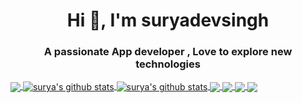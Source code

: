 <h1 align="center">Hi 👋, I'm suryadevsingh</h1>
<h3 align="center">A passionate App developer , Love to explore new technologies </h3>

<!--
**suryadevsingh/suryadevsingh** is a ✨ _special_ ✨ repository because its `README.md` (this file) appears on your GitHub profile.

Here are some ideas to get you started:

- 🔭 I’m currently working on ...
- 🌱 I’m currently learning ...
- 👯 I’m looking to collaborate on ...
- 🤔 I’m looking for help with ...
- 💬 Ask me about ...
- 📫 How to reach me: ...
- 😄 Pronouns: ...
- ⚡ Fun fact: ...
-->


<a href="https://github.com/suryadevsingh">
  <img align="center" src="https://github-readme-stats.vercel.app/api/top-langs/?username=suryadevsingh&theme=light&hide_langs_below=1" />
</a>
<a href="https://github.com/suryadevsingh">
 <img align="center" src="https://github-readme-stats.vercel.app/api?username=suryadevsingh&show_icons=true&theme=light&line_height=27" alt="surya's github stats"/>
</a>
<a href="https://github.com/suryadevsingh">
 <img align="center" src="https://github-readme-stats.vercel.app/api?username=suryadevsingh&show_icons=true&theme=radical" alt="surya's github stats"/>
</a>

<a href="https://github.com/suryadevsingh">
  <img align="center" src="https://github-readme-stats.vercel.app/api/top-langs/?username=suryadevsingh&theme=dark&hide_langs_below=1" />
</a>
<a href="https://github.com/suryadevsingh">
 <img align="center" src="https://github-readme-stats.vercel.app/api?username=suryadevsingh&&show_icons=true&title_color=ffffff&icon_color=bb2acf&text_color=daf7dc&bg_color=151515"/>
</a>
<a href="https://github.com/suryadevsingh">
  <img align="center" src="https://github-readme-stats.vercel.app/api/pin/?username=suryadevsingh&repo=mindDiary&theme=dark" />
</a>
<a href="https://github.com/suryadevsingh/">
 <img align="center" src="https://github-readme-stats.vercel.app/api/pin/?username=suryadevsingh&repo=xylophone-flutter&theme=dark" />
</a>
